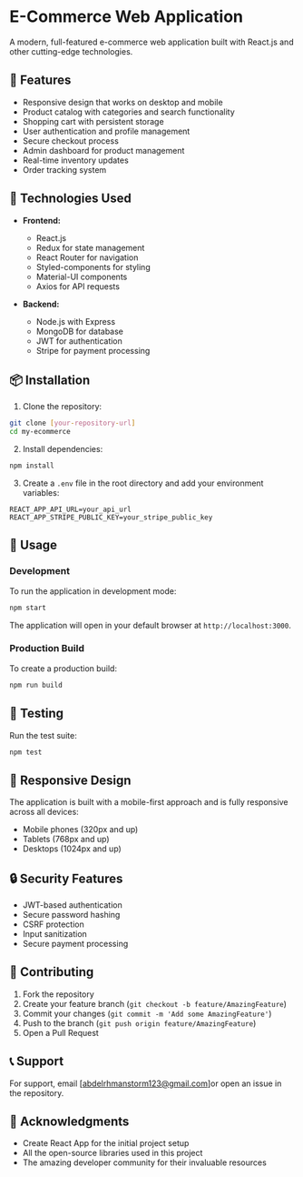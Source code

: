 # E-Commerce Web Application

A modern, full-featured e-commerce web application built with React.js and other cutting-edge technologies.

## 🌟 Features

- Responsive design that works on desktop and mobile
- Product catalog with categories and search functionality
- Shopping cart with persistent storage
- User authentication and profile management
- Secure checkout process
- Admin dashboard for product management
- Real-time inventory updates
- Order tracking system

## 🚀 Technologies Used

- **Frontend:**
  - React.js
  - Redux for state management
  - React Router for navigation
  - Styled-components for styling
  - Material-UI components
  - Axios for API requests

- **Backend:**
  - Node.js with Express
  - MongoDB for database
  - JWT for authentication
  - Stripe for payment processing

## 📦 Installation

1. Clone the repository:
```bash
git clone [your-repository-url]
cd my-ecommerce
```

2. Install dependencies:
```bash
npm install
```

3. Create a `.env` file in the root directory and add your environment variables:
```env
REACT_APP_API_URL=your_api_url
REACT_APP_STRIPE_PUBLIC_KEY=your_stripe_public_key
```

## 🔧 Usage

### Development

To run the application in development mode:

```bash
npm start
```

The application will open in your default browser at `http://localhost:3000`.

### Production Build

To create a production build:

```bash
npm run build
```

## 🧪 Testing

Run the test suite:

```bash
npm test
```

## 📱 Responsive Design

The application is built with a mobile-first approach and is fully responsive across all devices:
- Mobile phones (320px and up)
- Tablets (768px and up)
- Desktops (1024px and up)

## 🔒 Security Features

- JWT-based authentication
- Secure password hashing
- CSRF protection
- Input sanitization
- Secure payment processing

## 🤝 Contributing

1. Fork the repository
2. Create your feature branch (`git checkout -b feature/AmazingFeature`)
3. Commit your changes (`git commit -m 'Add some AmazingFeature'`)
4. Push to the branch (`git push origin feature/AmazingFeature`)
5. Open a Pull Request



## 📞 Support

For support, email [abdelrhmanstorm123@gmail.com]or open an issue in the repository.

## 🙏 Acknowledgments

- Create React App for the initial project setup
- All the open-source libraries used in this project
- The amazing developer community for their invaluable resources
